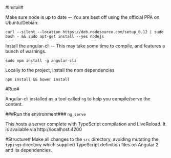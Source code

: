 
#Install#

Make sure node is up to date -- You are best off using the official PPA on Ubuntu/Debian:

`curl --silent --location https://deb.nodesource.com/setup_0.12 | sudo bash - && sudo apt-get install --yes nodejs`


Install the angular-cli -- This may take some time to compile, and features a bunch of warnings.

`sudo npm install -g angular-cli`


Locally to the project, install the npm dependencies

`npm install && bower install`


#Run#

Angular-cli installed as a tool called `ng` to help you compile/serve the content.

###Run the environment###
`ng serve`

This hosts a server complete with TypeScript compilation and LiveReload.
It is available via http://localhost:4200


#Structure#
Make all changes to the `src` directory, avoiding mutating the `typings` directory which supplied TypeScript definition files on Angular 2 and its dependencies.
